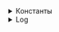 <details>
<summary>Константы</summary>

$e = 2.71828...$</br>
$\pi = 3.14159...$<br>
  
</details>

<details>
<summary>Log</summary>
  
$\log_{a} b = x$ это $a^{x} = b$</br>
$b>0$; $a>0$; $a\neq1$

$lg b$ это $log_{10}b$</br>
$ln b$ это $log_{e}b$

Основное log тождество: $a^{log_{a}b} = b$

Свойства:</br>
$log_{a}1 = 0$</br>
$log_{a}a = 1$</br>
$log_{a}\frac{1}{a} = -1$</br>
$log_{a}a^{b} = b$</br>
$log_{a}b^{p} = p \times log_{a}b$</br>
$log_{a^{p}}b = \frac{1}{p} \times log_{a}{b}$</br>
$log_{a}b + log_{a}c = log_{a}(a \times b)$</br>
$log_{a}b - log_{a}c = log_{a}\frac{b}{c}$</br>

</details>
